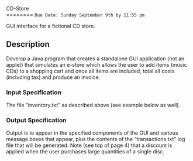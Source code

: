 CD-Store  
======== `Due Date: Sunday September 9th by 11:55 pm`

GUI interface for a fictional CD store.

Description
-----------

Develop a Java program that creates a standalone GUI application (not an applet) that
simulates an e-store which allows the user to add items (music CDs) to a shopping cart and once all
items are included, total all costs (including tax) and produce an invoice.

### Input Specification

The file “inventory.txt” as described above (see example below as
well).

### Output Specification

Output is to appear in the specified components of the GUI and various
message boxes that appear, plus the contents of the
“transactions.txt” log file that will be generated. Note (see top of
page 4) that a discount is applied when the user purchases large quantities
of a single disc.

